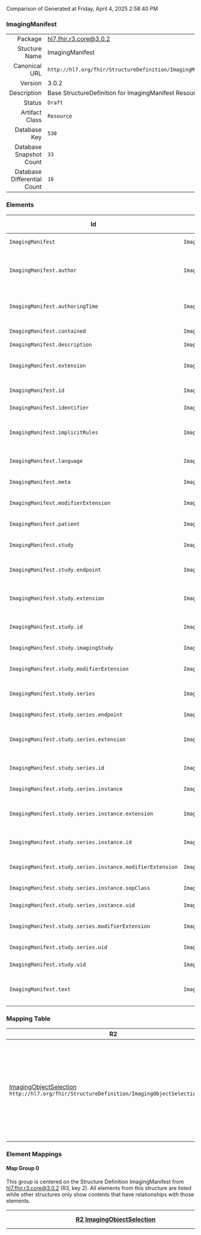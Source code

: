 Comparison of 
Generated at Friday, April 4, 2025 2:58:40 PM

### ImagingManifest

|      |     |
| ---: | --- |
| Package | hl7.fhir.r3.core@3.0.2 |
| Stucture Name | ImagingManifest |
| Canonical URL | `http://hl7.org/fhir/StructureDefinition/ImagingManifest` |
| Version | 3.0.2 |
| Description | Base StructureDefinition for ImagingManifest Resource |
| Status | `Draft` |
| Artifact Class | `Resource` |
| Database Key | `530` |
| Database Snapshot Count | `33` |
| Database Differential Count | `16` |

### Elements

| Id | Path | Name | Base Path | Short | Cardinality | Collated Type | Binding Strength | Binding Value Set |
| -- | ---- | ---- | --------- | ----- | ----------- | ------------- | ---------------- | ----------------- |
| `ImagingManifest` | `ImagingManifest` | `ImagingManifest` | ImagingManifest | Key Object Selection | 0..* | ImagingManifest |  |  |
| `ImagingManifest.author` | `ImagingManifest.author` | `author` |  | Author (human or machine) | 0..1 | Reference(http://hl7.org/fhir/StructureDefinition/Device), Reference(http://hl7.org/fhir/StructureDefinition/Organization), Reference(http://hl7.org/fhir/StructureDefinition/Patient), Reference(http://hl7.org/fhir/StructureDefinition/Practitioner), Reference(http://hl7.org/fhir/StructureDefinition/RelatedPerson) |  |  |
| `ImagingManifest.authoringTime` | `ImagingManifest.authoringTime` | `authoringTime` |  | Time when the selection of instances was made | 0..1 | dateTime |  |  |
| `ImagingManifest.contained` | `ImagingManifest.contained` | `contained` | DomainResource.contained | Contained, inline Resources | 0..* | Resource |  |  |
| `ImagingManifest.description` | `ImagingManifest.description` | `description` |  | Description text | 0..1 | string |  |  |
| `ImagingManifest.extension` | `ImagingManifest.extension` | `extension` | DomainResource.extension | Additional Content defined by implementations | 0..* | Extension |  |  |
| `ImagingManifest.id` | `ImagingManifest.id` | `id` | Resource.id | Logical id of this artifact | 0..1 | id |  |  |
| `ImagingManifest.identifier` | `ImagingManifest.identifier` | `identifier` |  | SOP Instance UID | 0..1 | Identifier |  |  |
| `ImagingManifest.implicitRules` | `ImagingManifest.implicitRules` | `implicitRules` | Resource.implicitRules | A set of rules under which this content was created | 0..1 | uri |  |  |
| `ImagingManifest.language` | `ImagingManifest.language` | `language` | Resource.language | Language of the resource content | 0..1 | code | `Extensible` | `http://hl7.org/fhir/ValueSet/languages` |
| `ImagingManifest.meta` | `ImagingManifest.meta` | `meta` | Resource.meta | Metadata about the resource | 0..1 | Meta |  |  |
| `ImagingManifest.modifierExtension` | `ImagingManifest.modifierExtension` | `modifierExtension` | DomainResource.modifierExtension | Extensions that cannot be ignored | 0..* | Extension |  |  |
| `ImagingManifest.patient` | `ImagingManifest.patient` | `patient` |  | Patient of the selected objects | 1..1 | Reference(http://hl7.org/fhir/StructureDefinition/Patient) |  |  |
| `ImagingManifest.study` | `ImagingManifest.study` | `study` |  | Study identity of the selected instances | 1..* | BackboneElement |  |  |
| `ImagingManifest.study.endpoint` | `ImagingManifest.study.endpoint` | `endpoint` |  | Study access service endpoint | 0..* | Reference(http://hl7.org/fhir/StructureDefinition/Endpoint) |  |  |
| `ImagingManifest.study.extension` | `ImagingManifest.study.extension` | `extension` | Element.extension | Additional Content defined by implementations | 0..* | Extension |  |  |
| `ImagingManifest.study.id` | `ImagingManifest.study.id` | `id` | Element.id | xml:id (or equivalent in JSON) | 0..1 | id |  |  |
| `ImagingManifest.study.imagingStudy` | `ImagingManifest.study.imagingStudy` | `imagingStudy` |  | Reference to ImagingStudy | 0..1 | Reference(http://hl7.org/fhir/StructureDefinition/ImagingStudy) |  |  |
| `ImagingManifest.study.modifierExtension` | `ImagingManifest.study.modifierExtension` | `modifierExtension` | BackboneElement.modifierExtension | Extensions that cannot be ignored | 0..* | Extension |  |  |
| `ImagingManifest.study.series` | `ImagingManifest.study.series` | `series` |  | Series identity of the selected instances | 1..* | BackboneElement |  |  |
| `ImagingManifest.study.series.endpoint` | `ImagingManifest.study.series.endpoint` | `endpoint` |  | Series access endpoint | 0..* | Reference(http://hl7.org/fhir/StructureDefinition/Endpoint) |  |  |
| `ImagingManifest.study.series.extension` | `ImagingManifest.study.series.extension` | `extension` | Element.extension | Additional Content defined by implementations | 0..* | Extension |  |  |
| `ImagingManifest.study.series.id` | `ImagingManifest.study.series.id` | `id` | Element.id | xml:id (or equivalent in JSON) | 0..1 | id |  |  |
| `ImagingManifest.study.series.instance` | `ImagingManifest.study.series.instance` | `instance` |  | The selected instance | 1..* | BackboneElement |  |  |
| `ImagingManifest.study.series.instance.extension` | `ImagingManifest.study.series.instance.extension` | `extension` | Element.extension | Additional Content defined by implementations | 0..* | Extension |  |  |
| `ImagingManifest.study.series.instance.id` | `ImagingManifest.study.series.instance.id` | `id` | Element.id | xml:id (or equivalent in JSON) | 0..1 | id |  |  |
| `ImagingManifest.study.series.instance.modifierExtension` | `ImagingManifest.study.series.instance.modifierExtension` | `modifierExtension` | BackboneElement.modifierExtension | Extensions that cannot be ignored | 0..* | Extension |  |  |
| `ImagingManifest.study.series.instance.sopClass` | `ImagingManifest.study.series.instance.sopClass` | `sopClass` |  | SOP class UID of instance | 1..1 | oid |  |  |
| `ImagingManifest.study.series.instance.uid` | `ImagingManifest.study.series.instance.uid` | `uid` |  | Selected instance UID | 1..1 | oid |  |  |
| `ImagingManifest.study.series.modifierExtension` | `ImagingManifest.study.series.modifierExtension` | `modifierExtension` | BackboneElement.modifierExtension | Extensions that cannot be ignored | 0..* | Extension |  |  |
| `ImagingManifest.study.series.uid` | `ImagingManifest.study.series.uid` | `uid` |  | Series instance UID | 1..1 | oid |  |  |
| `ImagingManifest.study.uid` | `ImagingManifest.study.uid` | `uid` |  | Study instance UID | 1..1 | oid |  |  |
| `ImagingManifest.text` | `ImagingManifest.text` | `text` | DomainResource.text | Text summary of the resource, for human interpretation | 0..1 | Narrative |  |  |
### Mapping Table

| R2 | Comparison | R3 | Comparison | R4 | Comparison | R4B | Comparison | R5
| --- | --- | --- | --- | --- | --- | --- | --- | ---
| [ImagingObjectSelection](/docs/R2/Resources/ImagingObjectSelection.md)<br/> `http://hl7.org/fhir/StructureDefinition/ImagingObjectSelection\|1.0.2` | →→→→→→→<br/>`SourceIsBroaderThanTarget`<br/>- DBKey: `116`<br/>- Reviewed: `n/a`<br/>- By: `n/a`<br/>→→→→→→→<hr/>←←←←←←←<br/>`NotRelatedTo`<br/>- DBKey: `282`<br/>- Reviewed: `n/a`<br/>- By: `n/a`<br/>←←←←←←←| [ImagingManifest](/docs/R3/Resources/ImagingManifest.md)<br/> `http://hl7.org/fhir/StructureDefinition/ImagingManifest\|3.0.2` | <br/>*no map*<br/><hr/><br/>*no map*<br/>| | | | | | 
### Element Mappings


#### Map Group 0

This group is centered on the Structure Definition ImagingManifest from hl7.fhir.r3.core@3.0.2 (R3, key 2).
All elements from this structure are listed while other structures only show contents that have relationships with those elements.

| [R2 ImagingObjectSelection](/docs/R2/Resources/ImagingObjectSelection.md)| Relationship | R3 ImagingManifest| Relationship | *No Map* | Relationship | *No Map* | Relationship | *No Map* 
| --- | --- | --- | --- | --- | --- | --- | --- | ---
| | | **`ImagingManifest`**| | | | | | | 
| | | **`ImagingManifest.id`**| | | | | | | 
| | | **`ImagingManifest.meta`**| | | | | | | 
| | | **`ImagingManifest.implicitRules`**| | | | | | | 
| | | **`ImagingManifest.language`**| | | | | | | 
| | | **`ImagingManifest.text`**| | | | | | | 
| | | **`ImagingManifest.contained`**| | | | | | | 
| | | **`ImagingManifest.extension`**| | | | | | | 
| | | **`ImagingManifest.modifierExtension`**| | | | | | | 
| | | **`ImagingManifest.identifier`**| | | | | | | 
| | | **`ImagingManifest.patient`**| | | | | | | 
| | | **`ImagingManifest.authoringTime`**| | | | | | | 
| | | **`ImagingManifest.author`**| | | | | | | 
| | | **`ImagingManifest.description`**| | | | | | | 
| | | **`ImagingManifest.study`**| | | | | | | 
| | | **`ImagingManifest.study.id`**| | | | | | | 
| | | **`ImagingManifest.study.extension`**| | | | | | | 
| | | **`ImagingManifest.study.modifierExtension`**| | | | | | | 
| | | **`ImagingManifest.study.uid`**| | | | | | | 
| | | **`ImagingManifest.study.imagingStudy`**| | | | | | | 
| | | **`ImagingManifest.study.endpoint`**| | | | | | | 
| | | **`ImagingManifest.study.series`**| | | | | | | 
| | | **`ImagingManifest.study.series.id`**| | | | | | | 
| | | **`ImagingManifest.study.series.extension`**| | | | | | | 
| | | **`ImagingManifest.study.series.modifierExtension`**| | | | | | | 
| | | **`ImagingManifest.study.series.uid`**| | | | | | | 
| | | **`ImagingManifest.study.series.endpoint`**| | | | | | | 
| | | **`ImagingManifest.study.series.instance`**| | | | | | | 
| | | **`ImagingManifest.study.series.instance.id`**| | | | | | | 
| | | **`ImagingManifest.study.series.instance.extension`**| | | | | | | 
| | | **`ImagingManifest.study.series.instance.modifierExtension`**| | | | | | | 
| | | **`ImagingManifest.study.series.instance.sopClass`**| | | | | | | 
| | | **`ImagingManifest.study.series.instance.uid`**| | | | | | | 
| *0 of 41 elements used* <br/>remaining elements:<br/>`ImagingObjectSelection`, `ImagingObjectSelection.author`, `ImagingObjectSelection.authoringTime`, `ImagingObjectSelection.contained`, `ImagingObjectSelection.description`, `ImagingObjectSelection.extension`, `ImagingObjectSelection.id`, `ImagingObjectSelection.implicitRules`, `ImagingObjectSelection.language`, `ImagingObjectSelection.meta`, `ImagingObjectSelection.modifierExtension`, `ImagingObjectSelection.patient`, `ImagingObjectSelection.study`, `ImagingObjectSelection.study.extension`, `ImagingObjectSelection.study.id`, `ImagingObjectSelection.study.imagingStudy`, `ImagingObjectSelection.study.modifierExtension`, `ImagingObjectSelection.study.series`, `ImagingObjectSelection.study.series.extension`, `ImagingObjectSelection.study.series.id`, `ImagingObjectSelection.study.series.instance`, `ImagingObjectSelection.study.series.instance.extension`, `ImagingObjectSelection.study.series.instance.frames`, `ImagingObjectSelection.study.series.instance.frames.extension`, `ImagingObjectSelection.study.series.instance.frames.frameNumbers`, `ImagingObjectSelection.study.series.instance.frames.id`, `ImagingObjectSelection.study.series.instance.frames.modifierExtension`, `ImagingObjectSelection.study.series.instance.frames.url`, `ImagingObjectSelection.study.series.instance.id`, `ImagingObjectSelection.study.series.instance.modifierExtension`, `ImagingObjectSelection.study.series.instance.sopClass`, `ImagingObjectSelection.study.series.instance.uid`, `ImagingObjectSelection.study.series.instance.url`, `ImagingObjectSelection.study.series.modifierExtension`, `ImagingObjectSelection.study.series.uid`, `ImagingObjectSelection.study.series.url`, `ImagingObjectSelection.study.uid`, `ImagingObjectSelection.study.url`, `ImagingObjectSelection.text`, `ImagingObjectSelection.title`, `ImagingObjectSelection.uid`| | *33 of 33 elements used* | | | | | | 

